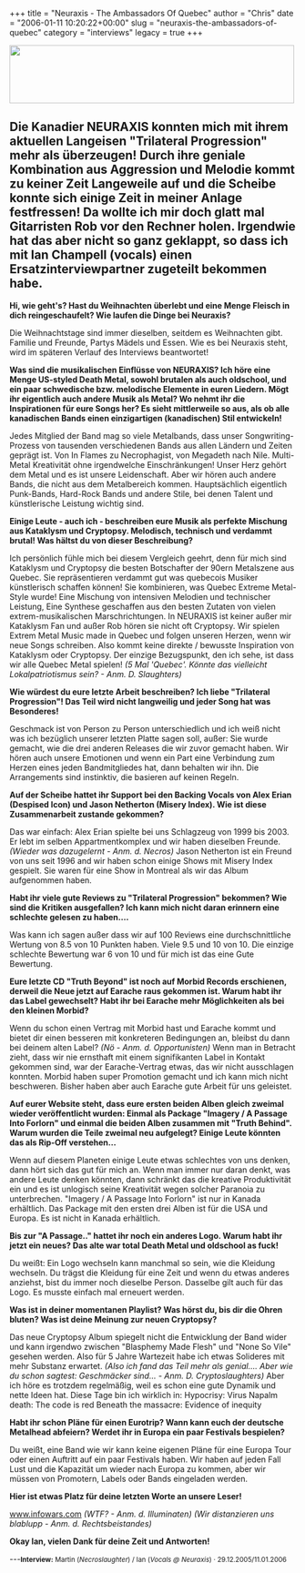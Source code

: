 +++
title = "Neuraxis - The Ambassadors Of Quebec"
author = "Chris"
date = "2006-01-11 10:20:22+00:00"
slug = "neuraxis-the-ambassadors-of-quebec"
category = "interviews"
legacy = true
+++

<img src="images//2010/10/Neuraxis-logo.jpg" alt="" title="Neuraxis-logo" width="500" height="102" class="alignnone size-full wp-image-2766" />

Die Kanadier NEURAXIS konnten mich mit ihrem aktuellen Langeisen "Trilateral Progression" mehr als überzeugen! Durch ihre geniale Kombination aus Aggression und Melodie kommt zu keiner Zeit Langeweile auf und die Scheibe konnte sich einige Zeit in meiner Anlage festfressen! Da wollte ich mir doch glatt mal Gitarristen Rob vor den Rechner holen.
Irgendwie hat das aber nicht so ganz geklappt, so dass ich mit Ian Champell (vocals) einen Ersatzinterviewpartner zugeteilt bekommen habe.
---

**Hi, wie geht's? Hast du Weihnachten überlebt und eine Menge Fleisch in dich reingeschaufelt? Wie laufen die Dinge bei Neuraxis?**

Die Weihnachtstage sind immer dieselben, seitdem es Weihnachten gibt. Familie und Freunde, Partys Mädels und Essen. Wie es bei Neuraxis steht, wird im späteren Verlauf des Interviews beantwortet!

**Was sind die musikalischen Einflüsse von NEURAXIS? Ich höre eine Menge US-styled Death Metal, sowohl brutalen als auch oldschool, und ein paar schwedische bzw. melodische Elemente in euren Liedern. Mögt ihr eigentlich auch andere Musik als Metal? Wo nehmt ihr die Inspirationen für eure Songs her? Es sieht mittlerweile so aus, als ob alle kanadischen Bands einen einzigartigen (kanadischen) Stil entwickeln!**

Jedes Mitglied der Band mag so viele Metalbands, dass unser Songwriting-Prozess von tausenden verschiedenen Bands aus allen Ländern und Zeiten geprägt ist. Von In Flames zu Necrophagist, von Megadeth nach Nile. Multi-Metal Kreativität ohne irgendwelche Einschränkungen! Unser Herz gehört dem Metal und es ist unsere Leidenschaft. Aber wir hören auch andere Bands, die nicht aus dem Metalbereich kommen. Hauptsächlich eigentlich Punk-Bands, Hard-Rock Bands und andere Stile, bei denen Talent und künstlerische Leistung wichtig sind.

**Einige Leute - auch ich - beschreiben eure Musik als perfekte Mischung aus Kataklysm und Cryptopsy. Melodisch, technisch und verdammt brutal! Was hältst du von dieser Beschreibung?**

Ich persönlich fühle mich bei diesem Vergleich geehrt, denn für mich sind Kataklysm und Cryptopsy die besten Botschafter der 90ern Metalszene aus Quebec. Sie repräsentieren verdammt gut was quebecois Musiker künstlerisch schaffen können! Sie kombinieren, was Quebec Extreme Metal-Style wurde! Eine Mischung von intensiven Melodien und technischer Leistung, Eine Synthese geschaffen aus den besten Zutaten von vielen extrem-musikalischen Marschrichtungen. In NEURAXIS ist keiner außer mir Kataklysm Fan und außer Rob hören sie nicht oft Cryptopsy. Wir spielen Extrem Metal Music made in Quebec und folgen unseren Herzen, wenn wir neue Songs schreiben. Also kommt keine direkte / bewusste Inspiration von Kataklysm oder Cryptopsy. Der einzige Bezugspunkt, den ich sehe, ist dass wir alle Quebec Metal spielen!
_(5 Mal 'Quebec'. Könnte das vielleicht Lokalpatriotismus sein? - Anm. D. Slaughters)_

**Wie würdest du eure letzte Arbeit beschreiben? Ich liebe "Trilateral Progression"! Das Teil wird nicht langweilig und jeder Song hat was Besonderes!**

Geschmack ist von Person zu Person unterschiedlich und ich weiß nicht was ich bezüglich unserer letzten Platte sagen soll, außer: Sie wurde gemacht, wie die drei anderen Releases die wir zuvor gemacht haben. Wir hören auch unsere Emotionen und wenn ein Part eine Verbindung zum Herzen eines jeden Bandmitgliedes hat, dann behalten wir ihn. Die Arrangements sind instinktiv, die basieren auf keinen Regeln.

**Auf der Scheibe hattet ihr Support bei den Backing Vocals von Alex Erian (Despised Icon) und Jason Netherton (Misery Index). Wie ist diese Zusammenarbeit zustande gekommen?**

Das war einfach: Alex Erian spielte bei uns Schlagzeug von 1999 bis 2003. Er lebt im selben Appartmentkomplex und wir haben dieselben Freunde. _(Wieder was dazugelernt - Anm. d. Necros)_ Jason Netherton ist ein Freund von uns seit 1996 and wir haben schon einige Shows mit Misery Index gespielt. Sie waren für eine Show in Montreal als wir das Album aufgenommen haben.

**Habt ihr viele gute Reviews zu "Trilateral Progression" bekommen? Wie sind die Kritiken ausgefallen? Ich kann mich nicht daran erinnern eine schlechte gelesen zu haben….**

Was kann ich sagen außer dass wir auf 100 Reviews eine durchschnittliche Wertung von 8.5 von 10 Punkten haben. Viele 9.5 und 10 von 10. Die einzige schlechte Bewertung war 6 von 10 und für mich ist das eine Gute Bewertung.

**Eure letzte CD "Truth Beyond" ist noch auf Morbid Records erschienen, derweil die Neue jetzt auf Earache raus gekommen ist. Warum habt ihr das Label gewechselt? Habt ihr bei Earache mehr Möglichkeiten als bei den kleinen Morbid?**

Wenn du schon einen Vertrag mit Morbid hast und Earache kommt und bietet dir einen besseren mit konkreteren Bedingungen an, bleibst du dann bei deinem alten Label? _(Nö - Anm. d. Opportunisten)_
Wenn man in Betracht zieht, dass wir nie ernsthaft mit einem signifikanten Label in Kontakt gekommen sind, war der Earache-Vertrag etwas, das wir nicht ausschlagen konnten. Morbid haben super Promotion gemacht und ich kann mich nicht beschweren. Bisher haben aber auch Earache gute Arbeit für uns geleistet.

**Auf eurer Website steht, dass eure ersten beiden Alben gleich zweimal wieder veröffentlicht wurden: Einmal als Package "Imagery / A Passage Into Forlorn" und einmal die beiden Alben zusammen mit "Truth Behind". Warum wurden die Teile zweimal neu aufgelegt? Einige Leute könnten das als Rip-Off verstehen…**

Wenn auf diesem Planeten einige Leute etwas schlechtes von uns denken, dann hört sich das gut für mich an. Wenn man immer nur daran denkt, was andere Leute denken könnten, dann schränkt das die kreative Produktivität ein und es ist unlogisch seine Kreativität wegen solcher Paranoia zu unterbrechen. "Imagery / A Passage Into Forlorn" ist nur in Kanada erhältlich. Das Package mit den ersten drei Alben ist für die USA und Europa. Es ist nicht in Kanada erhältlich.

**Bis zur "A Passage.." hattet ihr noch ein anderes Logo. Warum habt ihr jetzt ein neues? Das alte war total Death Metal und oldschool as fuck!**

Du weißt: Ein Logo wechseln kann manchmal so sein, wie die Kleidung wechseln. Du trägst die Kleidung für eine Zeit und wenn du etwas anderes anziehst, bist du immer noch dieselbe Person. Dasselbe gilt auch für das Logo. Es musste einfach mal erneuert werden.

**Was ist in deiner momentanen Playlist? Was hörst du, bis dir die Ohren bluten? Was ist deine Meinung zur neuen Cryptopsy?**

Das neue Cryptopsy Album spiegelt nicht die Entwicklung der Band wider und kann irgendwo zwischen "Blasphemy Made Flesh" und "None So Vile" gesehen werden. Also für 5 Jahre Wartezeit habe ich etwas Solideres mit mehr Substanz erwartet. _(Also ich fand das Teil mehr als genial…. Aber wie du schon sagtest: Geschmäcker sind… - Anm. D. Cryptoslaughters)_
Aber ich höre es trotzdem regelmäßig, weil es schon eine gute Dynamik und nette Ideen hat.
Diese Tage bin ich wirklich in:
Hypocrisy: Virus
Napalm death: The code is red
Beneath the massacre: Evidence of inequity

**Habt ihr schon Pläne für einen Eurotrip? Wann kann euch der deutsche Metalhead abfeiern? Werdet ihr in Europa ein paar Festivals bespielen?**

Du weißt, eine Band wie wir kann keine eigenen Pläne für eine Europa Tour oder einen Auftritt auf ein paar Festivals haben. Wir haben auf jeden Fall Lust und die Kapazität um wieder nach Europa zu kommen, aber wir müssen von Promotern, Labels oder Bands eingeladen werden.

**Hier ist etwas Platz für deine letzten Worte an unsere Leser!**

<a href="http://www.infowars.com">www.infowars.com</a> _(WTF? - Anm. d. Illuminaten) (Wir distanzieren uns blablupp - Anm. d. Rechtsbeistandes)_

**Okay Ian, vielen Dank für deine Zeit und Antworten!**

---<small>**Interview:** Martin (_Necroslaughter_) / Ian (_Vocals @ Neuraxis_) &middot; 29.12.2005/11.01.2006
</small>
